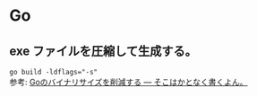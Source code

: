 # Go

## exe ファイルを圧縮して生成する。
`go build -ldflags="-s"`  
参考: [Goのバイナリサイズを削減する — そこはかとなく書くよん。](http://tdoc.info/blog/2016/03/01/go_diet.html)
